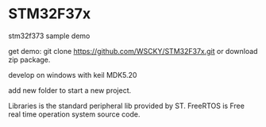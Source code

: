 # STM32F37x
stm32f373 sample demo

get demo:
    git clone https://github.com/WSCKY/STM32F37x.git
or
    download zip package.

develop on windows with keil MDK5.20

add new folder to start a new project.

Libraries is the standard peripheral lib provided by ST.
FreeRTOS is Free real time operation system source code.
